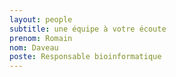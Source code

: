 ```yaml
---
layout: people
subtitle: une équipe à votre écoute
prenom: Romain
nom: Daveau
poste: Responsable bioinformatique
---
```


